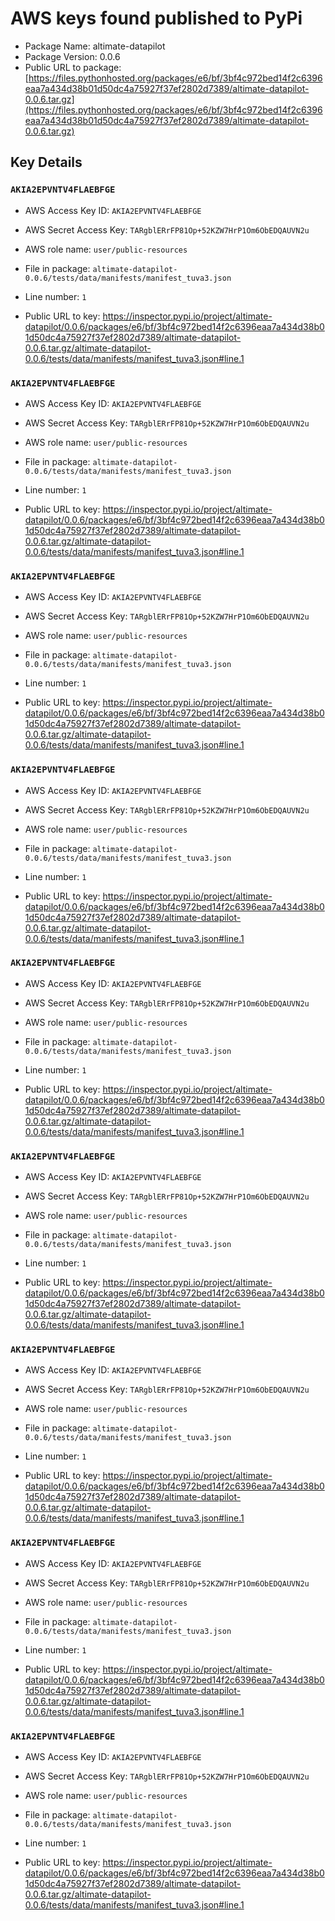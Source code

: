 # AWS keys found published to PyPi

* Package Name: altimate-datapilot
* Package Version: 0.0.6
* Public URL to package: [https://files.pythonhosted.org/packages/e6/bf/3bf4c972bed14f2c6396eaa7a434d38b01d50dc4a75927f37ef2802d7389/altimate-datapilot-0.0.6.tar.gz](https://files.pythonhosted.org/packages/e6/bf/3bf4c972bed14f2c6396eaa7a434d38b01d50dc4a75927f37ef2802d7389/altimate-datapilot-0.0.6.tar.gz)

## Key Details

### `AKIA2EPVNTV4FLAEBFGE`

* AWS Access Key ID: `AKIA2EPVNTV4FLAEBFGE`
* AWS Secret Access Key: `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` 
* AWS role name: `user/public-resources`
* File in package: `altimate-datapilot-0.0.6/tests/data/manifests/manifest_tuva3.json`
* Line number: `1`

* Public URL to key: https://inspector.pypi.io/project/altimate-datapilot/0.0.6/packages/e6/bf/3bf4c972bed14f2c6396eaa7a434d38b01d50dc4a75927f37ef2802d7389/altimate-datapilot-0.0.6.tar.gz/altimate-datapilot-0.0.6/tests/data/manifests/manifest_tuva3.json#line.1



### `AKIA2EPVNTV4FLAEBFGE`

* AWS Access Key ID: `AKIA2EPVNTV4FLAEBFGE`
* AWS Secret Access Key: `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` 
* AWS role name: `user/public-resources`
* File in package: `altimate-datapilot-0.0.6/tests/data/manifests/manifest_tuva3.json`
* Line number: `1`

* Public URL to key: https://inspector.pypi.io/project/altimate-datapilot/0.0.6/packages/e6/bf/3bf4c972bed14f2c6396eaa7a434d38b01d50dc4a75927f37ef2802d7389/altimate-datapilot-0.0.6.tar.gz/altimate-datapilot-0.0.6/tests/data/manifests/manifest_tuva3.json#line.1



### `AKIA2EPVNTV4FLAEBFGE`

* AWS Access Key ID: `AKIA2EPVNTV4FLAEBFGE`
* AWS Secret Access Key: `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` 
* AWS role name: `user/public-resources`
* File in package: `altimate-datapilot-0.0.6/tests/data/manifests/manifest_tuva3.json`
* Line number: `1`

* Public URL to key: https://inspector.pypi.io/project/altimate-datapilot/0.0.6/packages/e6/bf/3bf4c972bed14f2c6396eaa7a434d38b01d50dc4a75927f37ef2802d7389/altimate-datapilot-0.0.6.tar.gz/altimate-datapilot-0.0.6/tests/data/manifests/manifest_tuva3.json#line.1



### `AKIA2EPVNTV4FLAEBFGE`

* AWS Access Key ID: `AKIA2EPVNTV4FLAEBFGE`
* AWS Secret Access Key: `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` 
* AWS role name: `user/public-resources`
* File in package: `altimate-datapilot-0.0.6/tests/data/manifests/manifest_tuva3.json`
* Line number: `1`

* Public URL to key: https://inspector.pypi.io/project/altimate-datapilot/0.0.6/packages/e6/bf/3bf4c972bed14f2c6396eaa7a434d38b01d50dc4a75927f37ef2802d7389/altimate-datapilot-0.0.6.tar.gz/altimate-datapilot-0.0.6/tests/data/manifests/manifest_tuva3.json#line.1



### `AKIA2EPVNTV4FLAEBFGE`

* AWS Access Key ID: `AKIA2EPVNTV4FLAEBFGE`
* AWS Secret Access Key: `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` 
* AWS role name: `user/public-resources`
* File in package: `altimate-datapilot-0.0.6/tests/data/manifests/manifest_tuva3.json`
* Line number: `1`

* Public URL to key: https://inspector.pypi.io/project/altimate-datapilot/0.0.6/packages/e6/bf/3bf4c972bed14f2c6396eaa7a434d38b01d50dc4a75927f37ef2802d7389/altimate-datapilot-0.0.6.tar.gz/altimate-datapilot-0.0.6/tests/data/manifests/manifest_tuva3.json#line.1



### `AKIA2EPVNTV4FLAEBFGE`

* AWS Access Key ID: `AKIA2EPVNTV4FLAEBFGE`
* AWS Secret Access Key: `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` 
* AWS role name: `user/public-resources`
* File in package: `altimate-datapilot-0.0.6/tests/data/manifests/manifest_tuva3.json`
* Line number: `1`

* Public URL to key: https://inspector.pypi.io/project/altimate-datapilot/0.0.6/packages/e6/bf/3bf4c972bed14f2c6396eaa7a434d38b01d50dc4a75927f37ef2802d7389/altimate-datapilot-0.0.6.tar.gz/altimate-datapilot-0.0.6/tests/data/manifests/manifest_tuva3.json#line.1



### `AKIA2EPVNTV4FLAEBFGE`

* AWS Access Key ID: `AKIA2EPVNTV4FLAEBFGE`
* AWS Secret Access Key: `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` 
* AWS role name: `user/public-resources`
* File in package: `altimate-datapilot-0.0.6/tests/data/manifests/manifest_tuva3.json`
* Line number: `1`

* Public URL to key: https://inspector.pypi.io/project/altimate-datapilot/0.0.6/packages/e6/bf/3bf4c972bed14f2c6396eaa7a434d38b01d50dc4a75927f37ef2802d7389/altimate-datapilot-0.0.6.tar.gz/altimate-datapilot-0.0.6/tests/data/manifests/manifest_tuva3.json#line.1



### `AKIA2EPVNTV4FLAEBFGE`

* AWS Access Key ID: `AKIA2EPVNTV4FLAEBFGE`
* AWS Secret Access Key: `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` 
* AWS role name: `user/public-resources`
* File in package: `altimate-datapilot-0.0.6/tests/data/manifests/manifest_tuva3.json`
* Line number: `1`

* Public URL to key: https://inspector.pypi.io/project/altimate-datapilot/0.0.6/packages/e6/bf/3bf4c972bed14f2c6396eaa7a434d38b01d50dc4a75927f37ef2802d7389/altimate-datapilot-0.0.6.tar.gz/altimate-datapilot-0.0.6/tests/data/manifests/manifest_tuva3.json#line.1



### `AKIA2EPVNTV4FLAEBFGE`

* AWS Access Key ID: `AKIA2EPVNTV4FLAEBFGE`
* AWS Secret Access Key: `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` 
* AWS role name: `user/public-resources`
* File in package: `altimate-datapilot-0.0.6/tests/data/manifests/manifest_tuva3.json`
* Line number: `1`

* Public URL to key: https://inspector.pypi.io/project/altimate-datapilot/0.0.6/packages/e6/bf/3bf4c972bed14f2c6396eaa7a434d38b01d50dc4a75927f37ef2802d7389/altimate-datapilot-0.0.6.tar.gz/altimate-datapilot-0.0.6/tests/data/manifests/manifest_tuva3.json#line.1


